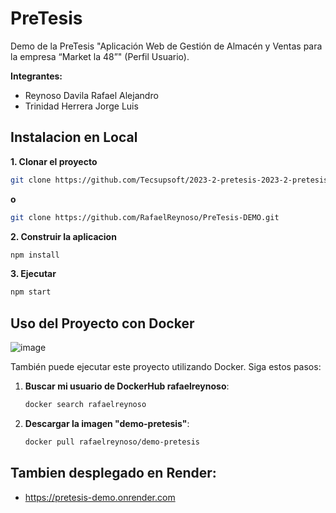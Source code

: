 # PreTesis

Demo de la PreTesis "Aplicación Web de Gestión de Almacén y Ventas para la empresa “Market la 48”" (Perfil Usuario).

**Integrantes:**
- Reynoso Davila Rafael Alejandro
- Trinidad Herrera Jorge Luis

## Instalacion en Local

**1. Clonar el proyecto**

```bash
git clone https://github.com/Tecsupsoft/2023-2-pretesis-2023-2-pretesis-grupo-13.git
```
**o**
```bash
git clone https://github.com/RafaelReynoso/PreTesis-DEMO.git
```
**2. Construir la aplicacion**

```bash
npm install
```

**3. Ejecutar**

```bash
npm start
```

## Uso del Proyecto con Docker
![image](https://github.com/Tecsupsoft/lab04-microservicios-RafaelReynoso/assets/67761441/60db772b-a8a2-40c9-9d91-edcf7e319af0)


También puede ejecutar este proyecto utilizando Docker. Siga estos pasos:

1. **Buscar mi usuario de DockerHub rafaelreynoso**:

    ```bash
    docker search rafaelreynoso
    ```

2. **Descargar la imagen "demo-pretesis"**:

    ```bash
    docker pull rafaelreynoso/demo-pretesis
    ```
## Tambien desplegado en Render:
- https://pretesis-demo.onrender.com
